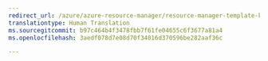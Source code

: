 ```yaml
---
redirect_url: /azure/azure-resource-manager/resource-manager-template-keyvault
translationtype: Human Translation
ms.sourcegitcommit: b97c464b4f3478fbb7f61fe04655c6f3677a81a4
ms.openlocfilehash: 3aedf078d7e08d70f34016d370596be282aaf36c

---
```



<!--HONumber=Nov16_HO4-->



